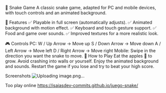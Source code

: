 🐍 Snake Game
A classic snake game, adapted for PC and mobile devices, with touch controls and an animated background.

📌 Features
✅ Playable in full screen (automatically adjusts).
✅ Animated background with motion effect.
✅ Keyboard and touch gesture support.
✅ Food and game over sounds.
✅ Improved textures for a more realistic look.

🎮 Controls
PC:
W / Up Arrow → Move up
S / Down Arrow → Move down
A / Left Arrow → Move left
D / Right Arrow → Move right
Mobile:
Swipe in the direction you want the snake to move.
🚀 How to Play
Eat the apples 🍏 to grow.
Avoid crashing into walls or yourself.
Enjoy the animated background and sounds.
Restart the game if you lose and try to beat your high score.

Screenshots
![Uploading image.png…]()

Too play online
https://isaiasdev-commits.github.io/juego-snake/

